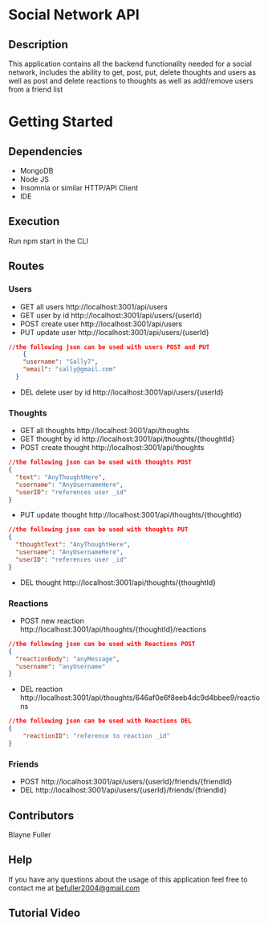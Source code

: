 # Social Network API
## Description
This application contains all the backend functionality needed for a social network, includes the ability to get, post, put, delete thoughts and users as well as post and delete reactions to thoughts as well as add/remove users from a friend list

# Getting Started
## Dependencies
* MongoDB
* Node JS
* Insomnia or similar HTTP/API Client 
* IDE 
## Execution

Run npm start in the CLI

## Routes
### Users
* GET all users http://localhost:3001/api/users
* GET user by id http://localhost:3001/api/users/{userId}
* POST create user http://localhost:3001/api/users
* PUT update user http://localhost:3001/api/users/{userId}
```json
//the following json can be used with users POST and PUT
	{
    "username": "Sally7",
    "email": "sally@gmail.com"
  }
```
* DEL delete user by id http://localhost:3001/api/users/{userId}
### Thoughts
* GET all thoughts http://localhost:3001/api/thoughts
* GET thought by id http://localhost:3001/api/thoughts/{thoughtId}
* POST create thought http://localhost:3001/api/thoughts
```json
//the following json can be used with thoughts POST 
{
  "text": "AnyThoughtHere",
  "username": "AnyUsernameHere",
  "userID": "references user _id"
}
```
* PUT update thought http://localhost:3001/api/thoughts/{thoughtId}
```json 
//the following json can be used with thoughts PUT
{
  "thoughtText": "AnyThoughtHere",
  "username": "AnyUsernameHere",
  "userID": "references user _id"
}
```
* DEL thought http://localhost:3001/api/thoughts/{thoughtId}
### Reactions
* POST new reaction http://localhost:3001/api/thoughts/{thoughtId}/reactions
```json
//the following json can be used with Reactions POST
{
  "reactionBody": "anyMessage",
  "username": "anyUsername"
}
```
* DEL reaction http://localhost:3001/api/thoughts/646af0e6f8eeb4dc9d4bbee9/reactions
```json
//the following json can be used with Reactions DEL
{
	"reactionID": "reference to reaction _id"
}
```
### Friends
* POST http://localhost:3001/api/users/{userId}/friends/{friendId}
* DEL  http://localhost:3001/api/users/{userId}/friends/{friendId}

## Contributors
Blayne Fuller

## Help
If you have any questions about the usage of this application feel free to contact me at befuller2004@gmail.com

## Tutorial Video
